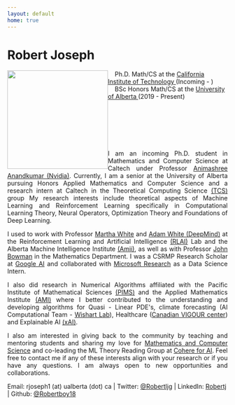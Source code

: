```yaml
---
layout: default
home: true
---
```

<h1>Robert Joseph</h1>

<img align="left" width="230" height="225" src="https://i.ibb.co/ssKb4KS/pic.jpg" vspace="0" hspace="0"/>
<p>
&nbsp; &nbsp; Ph.D. Math/CS at the <a href ="https://cms.caltech.edu/academics/grad_cms"> California Institute of Technology </a> (Incoming - )
<br>
&nbsp; &nbsp; BSc Honors Math/CS at the <a href = "https://www.ualberta.ca/index.html"> University of Alberta </a> (2019 - Present)
</p>
<br>
<br>
<br>
<br>
<br>
<p style="text-align:justify; hyphens: auto;" hspace="30">
I am an incoming Ph.D. student in Mathematics and Computer Science at Caltech under Professor <a href = "http://tensorlab.cms.caltech.edu/users/anima/">Animashree Anandkumar (Nvidia)</a>. Currently, I am a senior at the University of Alberta pursuing Honors Applied Mathematics and Computer Science and a research intern at Caltech in the Theoretical Computing Science <a href="https://www.cms.caltech.edu/research/theoretical-computer-science">(TCS)</a> group My research interests include theoretical aspects of Machine Learning and Reinforcement Learning specifically in Computational Learning Theory, Neural Operators, Optimization Theory and Foundations of Deep Learning. 
</p>
<p style="text-align: justify; hyphens: auto;">
I used to work with Professor <a href = "http://webdocs.cs.ualberta.ca/~whitem/">Martha White</a> and <a href = "https://sites.ualberta.ca/~amw8/" >Adam White (DeepMind)</a> at the Reinforcement Learning and Artificial Intelligence <a href = "http://rlai.ualberta.ca/)">(RLAI)</a> Lab and the Alberta Machine Intelligence Institute <a href = "https://www.amii.ca/">(Amii)</a>, as well as with Professor <a href = "https://www.math.ualberta.ca/~bowman/">John Bowman</a> in the Mathematics Department. I was a CSRMP Research Scholar at <a href = "https://research.google/outreach/csrmp/">Google AI</a> and collaborated with <a href = "https://www.microsoft.com/en-us/research/research-area/data-platform-analytics/">Microsoft Research</a> as a Data Science Intern.</p>
<p style="text-align: justify; hyphens: auto;">
I also did research in Numerical Algorithms affiliated with the Pacific Institute of Mathematical Sciences <a href = "https://www.pims.math.ca/">(PIMS)</a> and the Applied Mathematics Institute <a href = "https://sites.ualberta.ca/~yauwong/AMI.htm">(AMI)</a> where I better contributed to the understanding and developing algorithms for Quasi - Linear PDE's, climate forecasting (AI Computational Team - <a href = "https://www.wishartlab.com/">Wishart Lab</a>), Healthcare (<a href = "https://thecvc.ca/">Canadian VIGOUR center</a>) and Explainable AI <a href = "https://sites.ualberta.ca/~amiixai/">(xAI)</a>.
</p>
<p style="text-align: justify; hyphens: auto;">
I also am interested in giving back to the community by teaching and mentoring students and sharing my love for <a href = "https://www.robertj1.com/service/">Mathematics and Computer Science</a> and co-leading the ML Theory Reading Group at <a href="https://cohere.for.ai/">Cohere for AI</a>.
Feel free to contact me if any of these interests align with your research or if you have any questions. I am always open to new opportunities and collaborations. 
</p>
<p style="margin-bottom:4cm;">
Email: rjoseph1 (at) ualberta (dot) ca | Twitter: <a href = "https://twitter.com/Robertljg">@Robertljg</a> | LinkedIn: <a href = "https://www.linkedin.com/in/robert-joseph-2001/">Robertj</a> | Github: <a href = "https://github.com/Robertboy18">@Robertboy18</a>
</p>

<!--
<script src="https://apps.elfsight.com/p/platform.js" defer></script>
<p class="elfsight-app-b13063fd-194b-41ac-a7f5-7c5932cf93f7"></p>
-->
<!--<h4 class="posts-item-note">Recent Posts</h4>
{% for post in site.posts limit:11%}
<article class="post-item" align = "center">
  <span class="post-item-date" align = "center">{{ post.date  | date: "%b %d, %Y" }}</span>
  <h4 class="post-item-title" align = "center">
    <a href="{{ post.url }}">{{ post.title | escape }}</a>
  </h4>
</article>
{% endfor %}
-->

<!--<h4 class="posts-item-note" href = "/resume">All Posts</h4>-->
